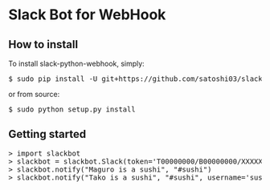 # Slack Bot for WebHook


## How to install

To install slack-python-webhook, simply:

<pre>
$ sudo pip install -U git+https://github.com/satoshi03/slack-python-webhook
</pre>

or from source:

<pre>
$ sudo python setup.py install
</pre>

## Getting started

<pre>
> import slackbot
> slackbot = slackbot.Slack(token='T00000000/B00000000/XXXXXXXXXXXXXXXXXXXXXXXX')
> slackbot.notify("Maguro is a sushi", "#sushi")
> slackbot.notify("Tako is a sushi", "#sushi", username='sushi-bot', icon_emoji=':sushi:')
</pre>



